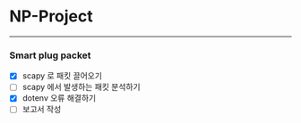 # NP-Project
---
### Smart plug packet
- [x] scapy 로 패킷 끌어오기
- [ ] scapy 에서 발생하는 패킷 분석하기
- [x] dotenv 오류 해결하기
- [ ] 보고서 작성